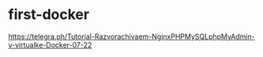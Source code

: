 # first-docker

https://telegra.ph/Tutorial-Razvorachivaem-NginxPHPMySQLphpMyAdmin-v-virtualke-Docker-07-22